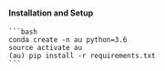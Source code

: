 #### Installation and Setup
    ```bash
    conda create -n au python=3.6
    source activate au
    (au) pip install -r requirements.txt
    ```
